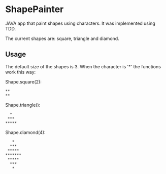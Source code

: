 # ShapePainter

JAVA app that paint shapes using characters. It was implemented using TDD.

The current shapes are: square, triangle and diamond.

## Usage

The default size of the shapes is 3.
When the character is '*' the functions work this way:

Shape.square(2):
```
**
**
```
Shape.triangle():
```
  *
 ***
*****
```
Shape.diamond(4):
```
   *
  ***
 *****
*******
 *****
  ***
   *
```
